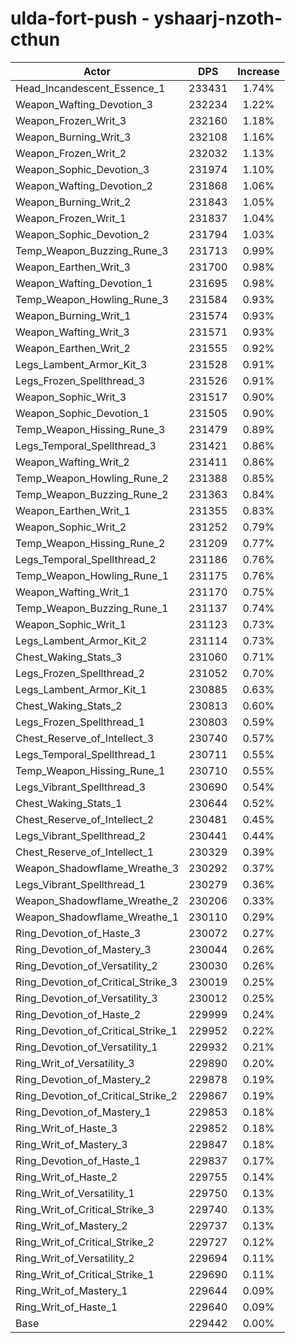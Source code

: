 # ulda-fort-push - yshaarj-nzoth-cthun
| Actor | DPS | Increase |
|---|:---:|:---:|
|Head_Incandescent_Essence_1|233431|1.74%|
|Weapon_Wafting_Devotion_3|232234|1.22%|
|Weapon_Frozen_Writ_3|232160|1.18%|
|Weapon_Burning_Writ_3|232108|1.16%|
|Weapon_Frozen_Writ_2|232032|1.13%|
|Weapon_Sophic_Devotion_3|231974|1.10%|
|Weapon_Wafting_Devotion_2|231868|1.06%|
|Weapon_Burning_Writ_2|231843|1.05%|
|Weapon_Frozen_Writ_1|231837|1.04%|
|Weapon_Sophic_Devotion_2|231794|1.03%|
|Temp_Weapon_Buzzing_Rune_3|231713|0.99%|
|Weapon_Earthen_Writ_3|231700|0.98%|
|Weapon_Wafting_Devotion_1|231695|0.98%|
|Temp_Weapon_Howling_Rune_3|231584|0.93%|
|Weapon_Burning_Writ_1|231574|0.93%|
|Weapon_Wafting_Writ_3|231571|0.93%|
|Weapon_Earthen_Writ_2|231555|0.92%|
|Legs_Lambent_Armor_Kit_3|231528|0.91%|
|Legs_Frozen_Spellthread_3|231526|0.91%|
|Weapon_Sophic_Writ_3|231517|0.90%|
|Weapon_Sophic_Devotion_1|231505|0.90%|
|Temp_Weapon_Hissing_Rune_3|231479|0.89%|
|Legs_Temporal_Spellthread_3|231421|0.86%|
|Weapon_Wafting_Writ_2|231411|0.86%|
|Temp_Weapon_Howling_Rune_2|231388|0.85%|
|Temp_Weapon_Buzzing_Rune_2|231363|0.84%|
|Weapon_Earthen_Writ_1|231355|0.83%|
|Weapon_Sophic_Writ_2|231252|0.79%|
|Temp_Weapon_Hissing_Rune_2|231209|0.77%|
|Legs_Temporal_Spellthread_2|231186|0.76%|
|Temp_Weapon_Howling_Rune_1|231175|0.76%|
|Weapon_Wafting_Writ_1|231170|0.75%|
|Temp_Weapon_Buzzing_Rune_1|231137|0.74%|
|Weapon_Sophic_Writ_1|231123|0.73%|
|Legs_Lambent_Armor_Kit_2|231114|0.73%|
|Chest_Waking_Stats_3|231060|0.71%|
|Legs_Frozen_Spellthread_2|231052|0.70%|
|Legs_Lambent_Armor_Kit_1|230885|0.63%|
|Chest_Waking_Stats_2|230813|0.60%|
|Legs_Frozen_Spellthread_1|230803|0.59%|
|Chest_Reserve_of_Intellect_3|230740|0.57%|
|Legs_Temporal_Spellthread_1|230711|0.55%|
|Temp_Weapon_Hissing_Rune_1|230710|0.55%|
|Legs_Vibrant_Spellthread_3|230690|0.54%|
|Chest_Waking_Stats_1|230644|0.52%|
|Chest_Reserve_of_Intellect_2|230481|0.45%|
|Legs_Vibrant_Spellthread_2|230441|0.44%|
|Chest_Reserve_of_Intellect_1|230329|0.39%|
|Weapon_Shadowflame_Wreathe_3|230292|0.37%|
|Legs_Vibrant_Spellthread_1|230279|0.36%|
|Weapon_Shadowflame_Wreathe_2|230206|0.33%|
|Weapon_Shadowflame_Wreathe_1|230110|0.29%|
|Ring_Devotion_of_Haste_3|230072|0.27%|
|Ring_Devotion_of_Mastery_3|230044|0.26%|
|Ring_Devotion_of_Versatility_2|230030|0.26%|
|Ring_Devotion_of_Critical_Strike_3|230019|0.25%|
|Ring_Devotion_of_Versatility_3|230012|0.25%|
|Ring_Devotion_of_Haste_2|229999|0.24%|
|Ring_Devotion_of_Critical_Strike_1|229952|0.22%|
|Ring_Devotion_of_Versatility_1|229932|0.21%|
|Ring_Writ_of_Versatility_3|229890|0.20%|
|Ring_Devotion_of_Mastery_2|229878|0.19%|
|Ring_Devotion_of_Critical_Strike_2|229867|0.19%|
|Ring_Devotion_of_Mastery_1|229853|0.18%|
|Ring_Writ_of_Haste_3|229852|0.18%|
|Ring_Writ_of_Mastery_3|229847|0.18%|
|Ring_Devotion_of_Haste_1|229837|0.17%|
|Ring_Writ_of_Haste_2|229755|0.14%|
|Ring_Writ_of_Versatility_1|229750|0.13%|
|Ring_Writ_of_Critical_Strike_3|229740|0.13%|
|Ring_Writ_of_Mastery_2|229737|0.13%|
|Ring_Writ_of_Critical_Strike_2|229727|0.12%|
|Ring_Writ_of_Versatility_2|229694|0.11%|
|Ring_Writ_of_Critical_Strike_1|229690|0.11%|
|Ring_Writ_of_Mastery_1|229644|0.09%|
|Ring_Writ_of_Haste_1|229640|0.09%|
|Base|229442|0.00%|

